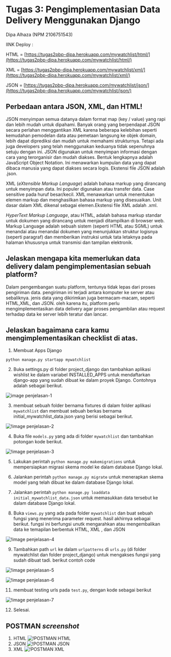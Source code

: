 # Tugas 3: Pengimplementasian Data Delivery Menggunakan Django

Dipa Alhaza (NPM 2106751543)

lINK Deploy :

HTML = [https://tugas2pbp-dipa.herokuapp.com/mywatchlist/html/](https://tugas2pbp-dipa.herokuapp.com/mywatchlist/html/)

XML = [https://tugas2pbp-dipa.herokuapp.com/mywatchlist/xml/](https://tugas2pbp-dipa.herokuapp.com/mywatchlist/xml/)

JSON = [https://tugas2pbp-dipa.herokuapp.com/mywatchlist/json/](https://tugas2pbp-dipa.herokuapp.com/mywatchlist/json/)

## Perbedaan antara JSON, XML, dan HTML!

JSON menyimpan semua datanya dalam format map (key / value) yang rapi dan lebih mudah untuk dipahami. Banyak orang yang berpendapat JSON secara perlahan menggantikan XML karena beberapa kelebihan seperti kemudahan pemodelan data atau pemetaan langsung ke objek domain, lebih dapat diprediksi dan mudah untuk memahami strukturnya. Tetapi ada juga developers yang telah menggunakan keduanya tidak sepenuhnya setuju dengan ini. JSON digunakan untuk menyimpan informasi dengan cara yang terorganisir dan mudah diakses. Bentuk lengkapnya adalah JavaScript Object Notation. Ini menawarkan kumpulan data yang dapat dibaca manusia yang dapat diakses secara logis. Ekstensi file JSON adalah .json.

XML (_eXtensible Markup Language_) adalah bahasa markup yang dirancang untuk menyimpan data. Ini populer digunakan atau transfer data. Case sensitive pada huruf besar/kecil. XML menawarkan untuk menentukan elemen markup dan menghasilkan bahasa markup yang disesuaikan. Unit dasar dalam XML dikenal sebagai elemen.Ekstensi file XML adalah .xml.

_HyperText Markup Language_, atau HTML, adalah bahasa markup standar untuk dokumen yang dirancang untuk menjadi ditampilkan di browser web. Markup Language adalah sebuah sistem (seperti HTML atau SGML) untuk menandai atau menandai dokumen yang menunjukkan struktur logisnya (seperti paragraf) dan memberikan instruksi untuk tata letaknya pada halaman khususnya untuk transmisi dan tampilan elektronik.


## Jelaskan mengapa kita memerlukan data delivery dalam pengimplementasian sebuah platform?
Dalam pengembangan suatu platform, tentunya tidak lepas dari proses pengiriman data. pengiriman ini terjadi antara komputer ke server atau sebaliknya. jenis data yang dikirimkan juga bermacam-macam, seperti HTML,XML, dan JSON. oleh karena itu, platform perlu mengimplementasikan data delivery agar proses pengambilan atau request terhadap data ke server lebih teratur dan lancar.


## Jelaskan bagaimana cara kamu mengimplementasikan checklist di atas.

1. Membuat Apps Django
```shell
python manage.py startapp mywatchlist
```
2. Buka settings.py di folder project_django dan tambahkan aplikasi wishlist ke dalam variabel INSTALLED_APPS untuk mendaftarkan django-app yang sudah  dibuat ke dalam proyek Django. Contohnya adalah sebagai berikut.

![image penjelasan-1](photo/penjelasn-1.jpg)

3. membuat sebuah folder bernama fixtures di dalam folder aplikasi `mywatchlist` dan membuat sebuah berkas bernama initial_mywatchlist_data.json yang berisi sebagai berikut.

![!image penjelasan-2](photo/penjelasn-2.jpg)

4. Buka file `models.py` yang ada di folder `mywatchlist` dan tambahkan potongan kode berikut.

![!image penjelasan-3](photo/penjelasn-3.jpg)

5. Lakukan perintah `python manage.py makemigrations` untuk mempersiapkan migrasi skema model ke dalam database Django lokal.

6. Jalankan perintah `python manage.py migrate` untuk menerapkan skema model yang telah dibuat ke dalam database Django lokal.

7. Jalankan perintah `python manage.py loaddata initial_mywatchlist_data.json` untuk memasukkan data tersebut ke dalam database Django lokal.

8. Buka `views.py` yang ada pada folder `mywatchlist` dan buat sebuah fungsi yang menerima parameter request. hasil akhirnya sebagai berikut. fungsi ini berfungsi unutk mengarahkan atau mengembalikan data ke temapilan berbentuk HTML, XML , dan JSON

![!image penjelasan-4](photo/penjelasn-4.jpg)

9. Tambahkan path `url` ke dalam `urlpatterns` di `urls.py` (di folder mywatchlist dan folder project_django) untuk mengakses fungsi yang sudah dibuat tadi. berikut contoh code

![!image penjelasan-5](photo/penjelasn-5.jpg)

![!image penjelasan-6](photo/penjelasn-6.jpg)

11. membuat testing urls pada `test.py`, dengan kode sebagai berikut

![!image penjelasan-7](photo/penjelasn-7.jpg)

12. Selesai.

## POSTMAN  _screenshot_
1. HTML
![!POSTMAN HTML](photo/postman_html.jpg)
2. JSON
![!POSTMAN JSON](photo/postman_json.jpg)
3. XML
![!POSTMAN XML](photo/postman_xml.jpg)








